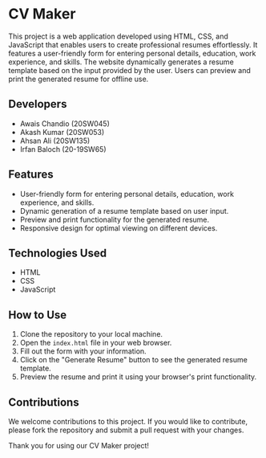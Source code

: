 # CV Maker

This project is a web application developed using HTML, CSS, and JavaScript that enables users to create professional resumes effortlessly. It features a user-friendly form for entering personal details, education, work experience, and skills. The website dynamically generates a resume template based on the input provided by the user. Users can preview and print the generated resume for offline use.

## Developers
- Awais Chandio (20SW045)
- Akash Kumar (20SW053)
- Ahsan Ali (20SW135)
- Irfan Baloch (20-19SW65)

## Features
- User-friendly form for entering personal details, education, work experience, and skills.
- Dynamic generation of a resume template based on user input.
- Preview and print functionality for the generated resume.
- Responsive design for optimal viewing on different devices.

## Technologies Used
- HTML
- CSS
- JavaScript

## How to Use
1. Clone the repository to your local machine.
2. Open the `index.html` file in your web browser.
3. Fill out the form with your information.
4. Click on the "Generate Resume" button to see the generated resume template.
5. Preview the resume and print it using your browser's print functionality.

## Contributions
We welcome contributions to this project. If you would like to contribute, please fork the repository and submit a pull request with your changes.

Thank you for using our CV Maker project!
